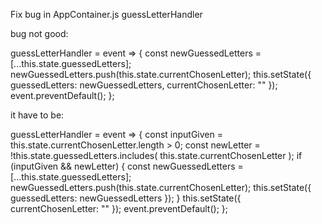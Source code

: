 Fix bug in AppContainer.js guessLetterHandler 

bug not good:

guessLetterHandler = event => {
    const newGuessedLetters = [...this.state.guessedLetters];
    newGuessedLetters.push(this.state.currentChosenLetter);
    this.setState({
      guessedLetters: newGuessedLetters,
      currentChosenLetter: ""
    });
    event.preventDefault();
  };

  it have to be:
  
  guessLetterHandler = event => {
    const inputGiven = this.state.currentChosenLetter.length > 0;
    const newLetter = !this.state.guessedLetters.includes(
      this.state.currentChosenLetter
    );
    if (inputGiven && newLetter) {
      const newGuessedLetters = [...this.state.guessedLetters];
      newGuessedLetters.push(this.state.currentChosenLetter);
      this.setState({
        guessedLetters: newGuessedLetters
      });
    }
    this.setState({ currentChosenLetter: "" });
    event.preventDefault();
  };
